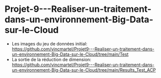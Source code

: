# Projet-9---Realiser-un-traitement-dans-un-environnement-Big-Data-sur-le-Cloud
- Les images du jeu de données initial: https://github.com/vincmartel/Projet9---Realiser-un-traitement-dans-un-environnement-Big-Data-sur-le-Cloud/tree/main/Test
- La sortie de la réduction de dimension: https://github.com/vincmartel/Projet9---Realiser-un-traitement-dans-un-environnement-Big-Data-sur-le-Cloud/tree/main/Results_Test_ACP

